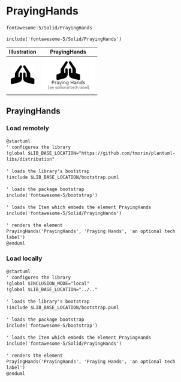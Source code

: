 # PrayingHands


```text
fontawesome-5/Solid/PrayingHands
```

```text
include('fontawesome-5/Solid/PrayingHands')
```



| Illustration | PrayingHands |
| :---: | :---: |
| ![illustration for Illustration](../../fontawesome-5/Solid/PrayingHands.png) | ![illustration for PrayingHands](../../fontawesome-5/Solid/PrayingHands.Local.png) |




## PrayingHands

### Load remotely
```plantuml
@startuml
' configures the library
!global $LIB_BASE_LOCATION="https://github.com/tmorin/plantuml-libs/distribution"

' loads the library's bootstrap
!include $LIB_BASE_LOCATION/bootstrap.puml

' loads the package bootstrap
include('fontawesome-5/bootstrap')

' loads the Item which embeds the element PrayingHands
include('fontawesome-5/Solid/PrayingHands')

' renders the element
PrayingHands('PrayingHands', 'Praying Hands', 'an optional tech label')
@enduml
```

### Load locally
```plantuml
@startuml
' configures the library
!global $INCLUSION_MODE="local"
!global $LIB_BASE_LOCATION="../.."

' loads the library's bootstrap
!include $LIB_BASE_LOCATION/bootstrap.puml

' loads the package bootstrap
include('fontawesome-5/bootstrap')

' loads the Item which embeds the element PrayingHands
include('fontawesome-5/Solid/PrayingHands')

' renders the element
PrayingHands('PrayingHands', 'Praying Hands', 'an optional tech label')
@enduml
```

